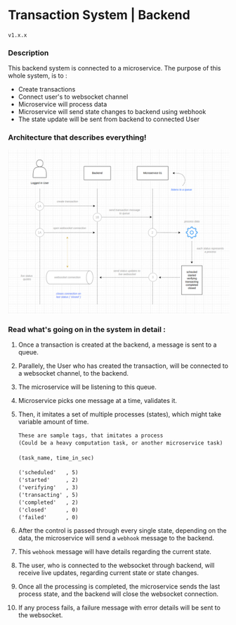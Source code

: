 # Transaction System | Backend
`v1.x.x`

### Description

This backend system is connected to a microservice.
The purpose of this whole system, is to :
- Create transactions
- Connect user's to websocket channel
- Microservice will process data
- Microservice will send state changes to backend using webhook
- The state update will be sent from backend to connected User


### Architecture that describes everything!

![Architecture](utils/docs/images/architecture.png)


### Read what's going on in the system in detail :

1. Once a transaction is created at the backend, a message is sent to a queue.
2. Parallely, the User who has created the transaction, will be connected to a websocket channel, to the backend.
3. The microservice will be listening to this queue.
4. Microservice picks one message at a time, validates it.
5. Then, it imitates a set of multiple processes (states), which might take variable amount of time.

    ```txt
    These are sample tags, that imitates a process
    (Could be a heavy computation task, or another microservice task)

    (task_name, time_in_sec)

    ('scheduled'   , 5)
    ('started'     , 2)
    ('verifying'   , 3)
    ('transacting' , 5)
    ('completed'   , 2)
    ('closed'      , 0)
    ('failed'      , 0)
    ```

6. After the control is passed through every single state, depending on the data, the microservice will send a `webhook` message to the backend.
7. This `webhook` message will have details regarding the current state.
8. The user, who is connected to the websocket through backend, will receive live updates, regarding current state or state changes.
9. Once all the processing is completed, the microservice sends the last process state, and the backend will close the websocket connection.
10. If any process fails, a failure message with error details will be sent to the websocket.



